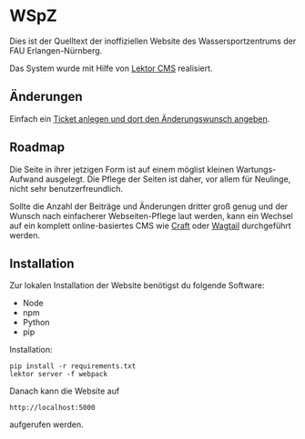 WSpZ
====

Dies ist der Quelltext der inoffiziellen Website des Wassersportzentrums der FAU Erlangen-Nürnberg.

Das System wurde mit Hilfe von [Lektor CMS](https://www.getlektor.com/) realisiert.

Änderungen
----------

Einfach ein [Ticket anlegen und dort den Änderungswunsch angeben](https://github.com/nils-werner/wspz/issues/new?title=Vorschlag%20fuer%20/wiki/contents.lr).

Roadmap
-------

Die Seite in ihrer jetzigen Form ist auf einem möglist kleinen Wartungs-Aufwand ausgelegt. Die Pflege der Seiten ist daher, vor allem für Neulinge, nicht sehr benutzerfreundlich.

Sollte die Anzahl der Beiträge und Änderungen dritter groß genug und der Wunsch nach einfacherer Webseiten-Pflege laut werden, kann ein Wechsel auf ein komplett online-basiertes CMS wie [Craft](https://craftcms.com/) oder [Wagtail](https://wagtail.io/) durchgeführt werden.

Installation
------------

Zur lokalen Installation der Website benötigst du folgende Software:

 - Node
 - npm
 - Python
 - pip

Installation:

    pip install -r requirements.txt
    lektor server -f webpack

Danach kann die Website auf

    http://localhost:5000

aufgerufen werden.
